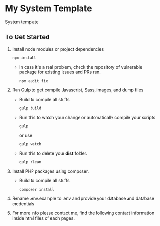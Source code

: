 # My System Template

System template

## To Get Started

1. Install node modules or project dependencies

   ```
   npm install
   ```

   - In case it's a real problem, check the repository of vulnerable package for existing issues and PRs run.
     ```
     npm audit fix
     ```

2. Run Gulp to get compile Javascript, Sass, images, and dump files.

   - Build to compile all stuffs

     ```
     gulp build
     ```

   - Run this to watch your change or automatically compile your scripts

     ```
     gulp
     ```

     or use

     ```
     gulp watch
     ```

   - Run this to delete your **dist** folder.
     ```
     gulp clean
     ```

3. Install PHP packages using composer.

   - Build to compile all stuffs

     ```
     composer install
     ```

4. Rename .env.example to .env and provide your database and database credentials
5. For more info please contact me, find the following contact information inside html files of each pages.
